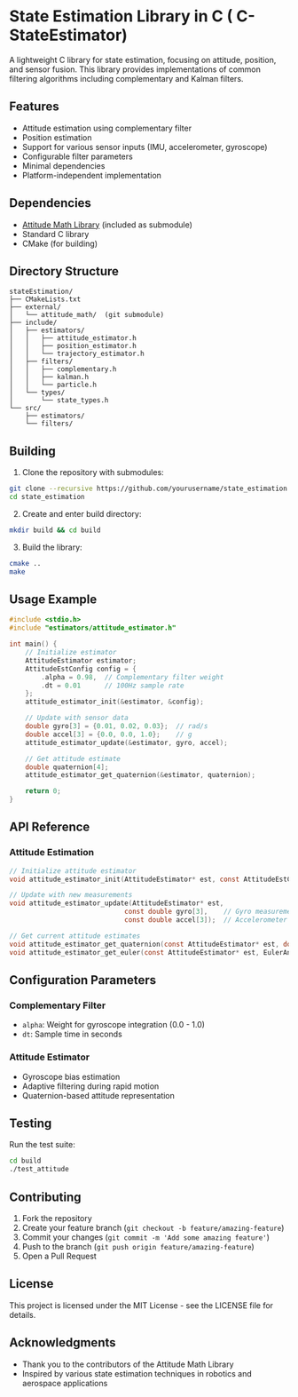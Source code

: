 # State Estimation Library in C ( C-StateEstimator)

A lightweight C library for state estimation, focusing on attitude, position, and sensor fusion. This library provides implementations of common filtering algorithms including complementary and Kalman filters.

## Features

- Attitude estimation using complementary filter
- Position estimation
- Support for various sensor inputs (IMU, accelerometer, gyroscope)
- Configurable filter parameters
- Minimal dependencies
- Platform-independent implementation

## Dependencies

- [Attitude Math Library](https://github.com/yourusername/attitude_math) (included as submodule)
- Standard C library
- CMake (for building)

## Directory Structure

```
stateEstimation/
├── CMakeLists.txt
├── external/
│   └── attitude_math/  (git submodule)
├── include/
│   ├── estimators/
│   │   ├── attitude_estimator.h
│   │   ├── position_estimator.h
│   │   └── trajectory_estimator.h
│   ├── filters/
│   │   ├── complementary.h
│   │   ├── kalman.h
│   │   └── particle.h
│   └── types/
│       └── state_types.h
└── src/
    ├── estimators/
    └── filters/
```

## Building

1. Clone the repository with submodules:
```bash
git clone --recursive https://github.com/yourusername/state_estimation.git
cd state_estimation
```

2. Create and enter build directory:
```bash
mkdir build && cd build
```

3. Build the library:
```bash
cmake ..
make
```

## Usage Example

```c
#include <stdio.h>
#include "estimators/attitude_estimator.h"

int main() {
    // Initialize estimator
    AttitudeEstimator estimator;
    AttitudeEstConfig config = {
        .alpha = 0.98,  // Complementary filter weight
        .dt = 0.01      // 100Hz sample rate
    };
    attitude_estimator_init(&estimator, &config);

    // Update with sensor data
    double gyro[3] = {0.01, 0.02, 0.03};  // rad/s
    double accel[3] = {0.0, 0.0, 1.0};    // g
    attitude_estimator_update(&estimator, gyro, accel);

    // Get attitude estimate
    double quaternion[4];
    attitude_estimator_get_quaternion(&estimator, quaternion);

    return 0;
}
```

## API Reference

### Attitude Estimation

```c
// Initialize attitude estimator
void attitude_estimator_init(AttitudeEstimator* est, const AttitudeEstConfig* config);

// Update with new measurements
void attitude_estimator_update(AttitudeEstimator* est,
                             const double gyro[3],    // Gyro measurements [x,y,z]
                             const double accel[3]);  // Accelerometer measurements [x,y,z]

// Get current attitude estimates
void attitude_estimator_get_quaternion(const AttitudeEstimator* est, double q[4]);
void attitude_estimator_get_euler(const AttitudeEstimator* est, EulerAngles* euler);
```

## Configuration Parameters

### Complementary Filter
- `alpha`: Weight for gyroscope integration (0.0 - 1.0)
- `dt`: Sample time in seconds

### Attitude Estimator
- Gyroscope bias estimation
- Adaptive filtering during rapid motion
- Quaternion-based attitude representation

## Testing

Run the test suite:
```bash
cd build
./test_attitude
```

## Contributing

1. Fork the repository
2. Create your feature branch (`git checkout -b feature/amazing-feature`)
3. Commit your changes (`git commit -m 'Add some amazing feature'`)
4. Push to the branch (`git push origin feature/amazing-feature`)
5. Open a Pull Request

## License

This project is licensed under the MIT License - see the LICENSE file for details.

## Acknowledgments

- Thank you to the contributors of the Attitude Math Library
- Inspired by various state estimation techniques in robotics and aerospace applications
